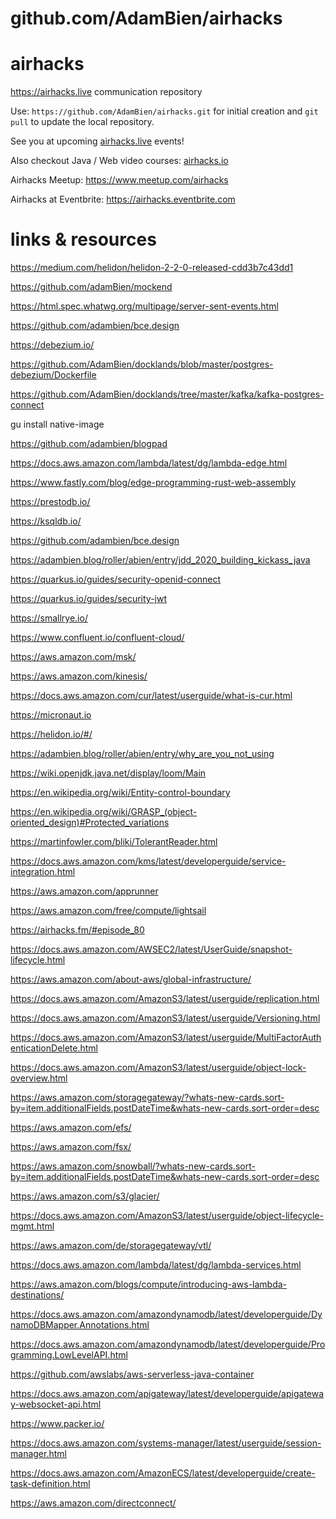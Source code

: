 # github.com/AdamBien/airhacks
airhacks
========

https://airhacks.live communication repository

Use: `https://github.com/AdamBien/airhacks.git` for initial creation and `git pull` to update the local repository.

See you at upcoming [airhacks.live](https://airhacks.live) events! 

Also checkout Java / Web video courses: [airhacks.io](http://airhacks.io) 

Airhacks Meetup: https://www.meetup.com/airhacks

Airhacks at Eventbrite: https://airhacks.eventbrite.com

# links & resources



https://medium.com/helidon/helidon-2-2-0-released-cdd3b7c43dd1

https://github.com/adamBien/mockend

https://html.spec.whatwg.org/multipage/server-sent-events.html

https://github.com/adambien/bce.design

https://debezium.io/

https://github.com/AdamBien/docklands/blob/master/postgres-debezium/Dockerfile

https://github.com/AdamBien/docklands/tree/master/kafka/kafka-postgres-connect

gu install native-image

https://github.com/adambien/blogpad

https://docs.aws.amazon.com/lambda/latest/dg/lambda-edge.html

https://www.fastly.com/blog/edge-programming-rust-web-assembly

https://prestodb.io/

https://ksqldb.io/

https://github.com/adambien/bce.design

https://adambien.blog/roller/abien/entry/jdd_2020_building_kickass_java

https://quarkus.io/guides/security-openid-connect

https://quarkus.io/guides/security-jwt

https://smallrye.io/

https://www.confluent.io/confluent-cloud/

https://aws.amazon.com/msk/

https://aws.amazon.com/kinesis/

https://docs.aws.amazon.com/cur/latest/userguide/what-is-cur.html

https://micronaut.io

https://helidon.io/#/

https://adambien.blog/roller/abien/entry/why_are_you_not_using

https://wiki.openjdk.java.net/display/loom/Main

https://en.wikipedia.org/wiki/Entity-control-boundary

https://en.wikipedia.org/wiki/GRASP_(object-oriented_design)#Protected_variations

https://martinfowler.com/bliki/TolerantReader.html

https://docs.aws.amazon.com/kms/latest/developerguide/service-integration.html

https://aws.amazon.com/apprunner

https://aws.amazon.com/free/compute/lightsail

https://airhacks.fm/#episode_80

https://docs.aws.amazon.com/AWSEC2/latest/UserGuide/snapshot-lifecycle.html

https://aws.amazon.com/about-aws/global-infrastructure/

https://docs.aws.amazon.com/AmazonS3/latest/userguide/replication.html

https://docs.aws.amazon.com/AmazonS3/latest/userguide/Versioning.html

https://docs.aws.amazon.com/AmazonS3/latest/userguide/MultiFactorAuthenticationDelete.html

https://docs.aws.amazon.com/AmazonS3/latest/userguide/object-lock-overview.html

https://aws.amazon.com/storagegateway/?whats-new-cards.sort-by=item.additionalFields.postDateTime&whats-new-cards.sort-order=desc

https://aws.amazon.com/efs/

https://aws.amazon.com/fsx/

https://aws.amazon.com/snowball/?whats-new-cards.sort-by=item.additionalFields.postDateTime&whats-new-cards.sort-order=desc

https://aws.amazon.com/s3/glacier/

https://docs.aws.amazon.com/AmazonS3/latest/userguide/object-lifecycle-mgmt.html

https://aws.amazon.com/de/storagegateway/vtl/

https://docs.aws.amazon.com/lambda/latest/dg/lambda-services.html

https://aws.amazon.com/blogs/compute/introducing-aws-lambda-destinations/

https://docs.aws.amazon.com/amazondynamodb/latest/developerguide/DynamoDBMapper.Annotations.html

https://docs.aws.amazon.com/amazondynamodb/latest/developerguide/Programming.LowLevelAPI.html

https://github.com/awslabs/aws-serverless-java-container

https://docs.aws.amazon.com/apigateway/latest/developerguide/apigateway-websocket-api.html

https://www.packer.io/

https://docs.aws.amazon.com/systems-manager/latest/userguide/session-manager.html

https://docs.aws.amazon.com/AmazonECS/latest/developerguide/create-task-definition.html

https://aws.amazon.com/directconnect/